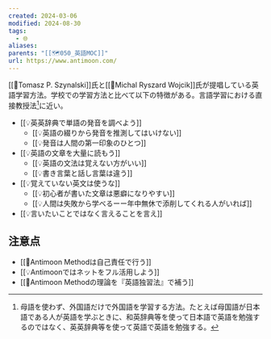 ```yaml
---
created: 2024-03-06
modified: 2024-08-30
tags:
  - 🌐
aliases: 
parents: "[[🗺️050_英語MOC]]"
url: https://www.antimoon.com/
---
```

[[👤Tomasz P. Szynalski]]氏と[[👤Michal Ryszard Wojcik]]氏が提唱している英語学習方法。学校での学習方法と比べて以下の特徴がある。言語学習における直接教授法[^direct_learning]に近い。

[^direct_learning]: 母語を使わず、外国語だけで外国語を学習する方法。たとえば母国語が日本語である人が英語を学ぶときに、和英辞典等を使って日本語で英語を勉強するのではなく、英英辞典等を使って英語で英語を勉強する。

- [[💡英英辞典で単語の発音を調べよう]]
	- [[💡英語の綴りから発音を推測してはいけない]]
	- [[💡発音は人間の第一印象のひとつ]]
- [[💡英語の文章を大量に読もう]]
	- [[💡英語の文法は覚えない方がいい]]
	- [[💡書き言葉と話し言葉は違う]]
- [[💡覚えていない英文は使うな]]
	- [[💡初心者が書いた文章は悪癖になりやすい]]
	- [[💡人間は失敗から学べるーー年中無休で添削してくれる人がいれば]]
- [[💡言いたいことではなく言えることを言え]]

## 注意点
- [[💭Antimoon Methodは自己責任で行う]]
- [[💡Antimoonではネットをフル活用しよう]]
- [[💭Antimoon Methodの理論を『英語独習法』で補う]]